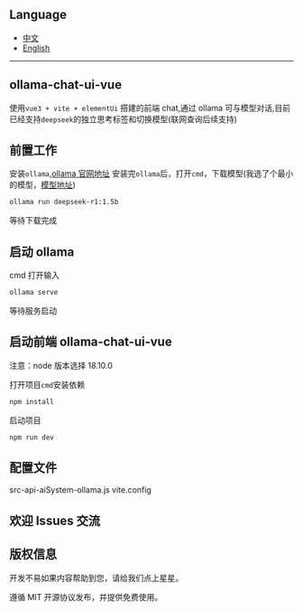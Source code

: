## Language

- [中文](README.md)
- [English](README_en.md)

---

## ollama-chat-ui-vue

使用`vue3 + vite + elementUi` 搭建的前端 chat,通过 ollama 可与模型对话,目前已经支持`deepseek`的独立思考标签和切换模型(联网查询后续支持)

## 前置工作

安装`ollama`,[ollama 官网地址](https://ollama.com/)
安装完`ollama`后，打开`cmd`，下载模型(我选了个最小的模型，[模型地址](https://ollama.com/library/deepseek-r1:1.5b))

```bash
ollama run deepseek-r1:1.5b
```

等待下载完成

## 启动 ollama

cmd 打开输入

```bash
ollama serve
```

等待服务启动

## 启动前端 ollama-chat-ui-vue

注意：node 版本选择 18.10.0

打开项目`cmd`安装依赖

```bash
npm install
```

启动项目

```bash
npm run dev
```

## 配置文件

src-api-aiSystem-ollama.js
vite.config


## 欢迎 Issues 交流

## 版权信息

开发不易如果内容帮助到您，请给我们点上星星。

遵循 MIT 开源协议发布，并提供免费使用。
